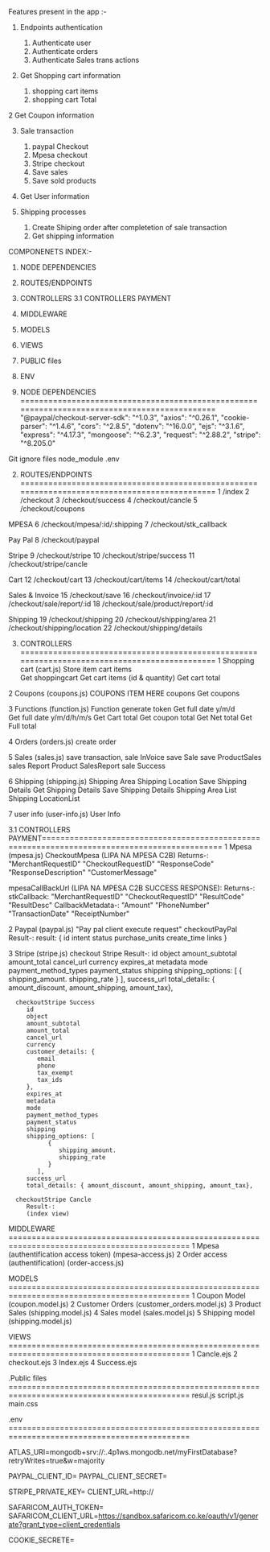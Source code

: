 Features present in the app :-

1. Endpoints authentication
   1. Authenticate user
   2. Authenticate orders
   3. Authenticate Sales trans actions 

1. Get Shopping cart information 
   1. shopping cart items
   2. shopping cart Total

2  Get Coupon information  

3. Sale transaction 
   1. paypal Checkout
   2. Mpesa checkout
   3. Stripe checkout 
   4. Save sales
   5. Save sold products

4. Get User information

5. Shipping processes
   1. Create Shiping order after completetion of sale transaction
   2. Get shipping information

COMPONENETS INDEX:-

1. NODE DEPENDENCIES
2. ROUTES/ENDPOINTS 
3. CONTROLLERS
  3.1 CONTROLLERS PAYMENT
4. MIDDLEWARE
5. MODELS
6. VIEWS
7. PUBLIC files
8. ENV

1. NODE DEPENDENCIES =============================================================================================
"@paypal/checkout-server-sdk": "^1.0.3",
"axios": "^0.26.1",
"cookie-parser": "^1.4.6",
"cors": "^2.8.5",
"dotenv": "^16.0.0",
"ejs": "^3.1.6",
"express": "^4.17.3",
"mongoose": "^6.2.3",
"request": "^2.88.2",
"stripe": "^8.205.0"

Git ignore files 
node_module
.env

2. ROUTES/ENDPOINTS =============================================================================================
1  /index
2  /checkout
3  /checkout/success
4  /checkout/cancle
5  /checkout/coupons

MPESA
6  /checkout/mpesa/:id/:shipping
7  /checkout/stk_callback

Pay Pal
8  /checkout/paypal

Stripe
9  /checkout/stripe
10 /checkout/stripe/success
11 /checkout/stripe/cancle

Cart
12 /checkout/cart
13 /checkout/cart/items
14 /checkout/cart/total

Sales & Invoice
15 /checkout/save
16 /checkout/invoice/:id
17 /checkout/sale/report/:id
18 /checkout/sale/product/report/:id

Shipping
19 /checkout/shipping
20 /checkout/shipping/area
21 /checkout/shipping/location
22 /checkout/shipping/details

3. CONTROLLERS  =============================================================================================
1 Shopping cart (cart.js) 
  Store item
  cart items  
  Get shoppingcart
  Get cart items (id & quantity)
  Get cart total 

2 Coupons (coupons.js)
   COUPONS ITEM HERE 
   coupons
   Get coupons 

3 Functions (function.js)
   Function generate token 
   Get full date y/m/d  
   Get full date y/m/d/h/m/s
   Get Cart total 
   Get coupon total 
   Get Net total 
   Get Full total 
   
4 Orders (orders.js)
   create order

5 Sales (sales.js) 
   save transaction,
   sale InVoice 
   save Sale 
   save ProductSales 
   sales Report 
   Product SalesReport
   sale Success

6 Shipping (shipping.js)
   Shipping Area
   Shipping Location
   Save Shipping Details
   Get Shipping Details
   Save Shipping Details
   Shipping Area List
   Shipping LocationList

7 user info (user-info.js)
   User Info

3.1 CONTROLLERS PAYMENT=============================================================================================
1 Mpesa (mpesa.js)
   CheckoutMpesa (LIPA NA MPESA C2B)
         Returns-:
            "MerchantRequestID"
            "CheckoutRequestID"
            "ResponseCode"
            "ResponseDescription"
            "CustomerMessage" 

   mpesaCallBackUrl (LIPA NA MPESA C2B  SUCCESS RESPONSE):
         Returns-:
          stkCallback:
            "MerchantRequestID"
            "CheckoutRequestID"
            "ResultCode"
            "ResultDesc"
            CallbackMetadata-:
               "Amount"
               "PhoneNumber"
               "TransactionDate"
               "ReceiptNumber"
             
2 Paypal (paypal.js) "Pay pal client execute request"
   checkoutPayPal
      Result-:
         result: {
            id
            intent
            status
            purchase_units
            create_time
            links
         }

3 Stripe (stripe.js)
   checkout Stripe
      Result-:
         id
         object
         amount_subtotal
         amount_total
         cancel_url 
         currency
         expires_at
         metadata
         mode
         payment_method_types
         payment_status
         shipping
         shipping_options: [
               {
                  shipping_amount.
                  shipping_rate
               }
            ], 
         success_url
         total_details: { amount_discount, amount_shipping, amount_tax}, 
         
      checkoutStripe Success  
         id
         object
         amount_subtotal
         amount_total
         cancel_url 
         currency
         customer_details: {
            email
            phone
            tax_exempt
            tax_ids
         },
         expires_at
         metadata
         mode
         payment_method_types
         payment_status
         shipping
         shipping_options: [
               {
                  shipping_amount.
                  shipping_rate
               }
            ], 
         success_url
         total_details: { amount_discount, amount_shipping, amount_tax}, 
      
      checkoutStripe Cancle  
         Result-:
         (index view)

MIDDLEWARE =============================================================================================
1 Mpesa (authentification access token)  (mpesa-access.js)
2 Order access (authentification)  (order-access.js)

MODELS =============================================================================================
1 Coupon Model  (coupon.model.js)
2 Customer Orders  (customer_orders.model.js)
3 Product Sales   (shipping.model.js)
4 Sales model  (sales.model.js)
5 Shipping model  (shipping.model.js)

VIEWS =============================================================================================
1 Cancle.ejs
2 checkout.ejs
3 Index.ejs
4 Success.ejs

 .Public files =============================================================================================
  resul.js
  script.js
  main.css
  
.env =============================================================================================

 ATLAS_URI=mongodb+srv://<UserName>:<password>.4p1ws.mongodb.net/myFirstDatabase?retryWrites=true&w=majority

 PAYPAL_CLIENT_ID=<Client id here>
 PAYPAL_CLIENT_SECRET=<Secrete here>

 STRIPE_PRIVATE_KEY=<Key here>
 CLIENT_URL=http:// 

 SAFARICOM_AUTH_TOKEN=<token here>
 SAFARICOM_CLIENT_URL=https://sandbox.safaricom.co.ke/oauth/v1/generate?grant_type=client_credentials


 COOKIE_SECRETE=<secrete here>
